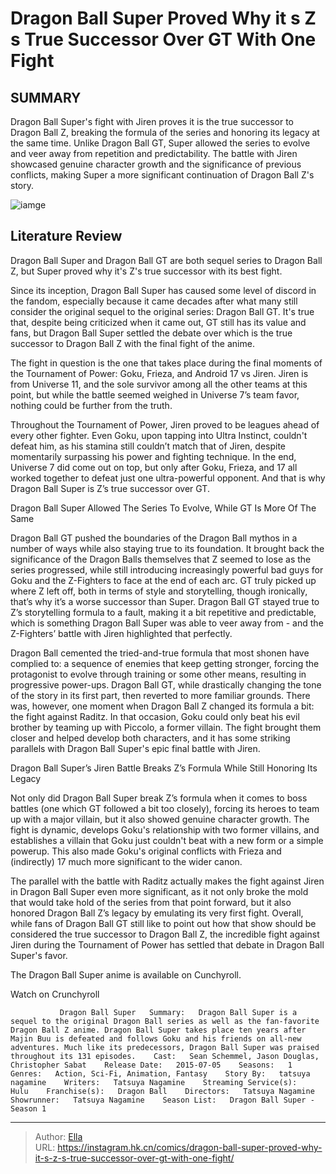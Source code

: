 # Dragon Ball Super Proved Why it s Z s True Successor Over GT With One Fight


## SUMMARY 



  Dragon Ball Super&#39;s fight with Jiren proves it is the true successor to Dragon Ball Z, breaking the formula of the series and honoring its legacy at the same time.   Unlike Dragon Ball GT, Super allowed the series to evolve and veer away from repetition and predictability.   The battle with Jiren showcased genuine character growth and the significance of previous conflicts, making Super a more significant continuation of Dragon Ball Z&#39;s story.  

![iamge](https://static1.srcdn.com/wordpress/wp-content/uploads/2023/12/dbs-better-gt-jiren-fight.jpg)

## Literature Review

Dragon Ball Super and Dragon Ball GT are both sequel series to Dragon Ball Z, but Super proved why it&#39;s Z&#39;s true successor with its best fight.




Since its inception, Dragon Ball Super has caused some level of discord in the fandom, especially because it came decades after what many still consider the original sequel to the original series: Dragon Ball GT. It&#39;s true that, despite being criticized when it came out, GT still has its value and fans, but Dragon Ball Super settled the debate over which is the true successor to Dragon Ball Z with the final fight of the anime. 




The fight in question is the one that takes place during the final moments of the Tournament of Power: Goku, Frieza, and Android 17 vs Jiren. Jiren is from Universe 11, and the sole survivor among all the other teams at this point, but while the battle seemed weighed in Universe 7’s team favor, nothing could be further from the truth.

         

Throughout the Tournament of Power, Jiren proved to be leagues ahead of every other fighter. Even Goku, upon tapping into Ultra Instinct, couldn&#39;t defeat him, as his stamina still couldn’t match that of Jiren, despite momentarily surpassing his power and fighting technique. In the end, Universe 7 did come out on top, but only after Goku, Frieza, and 17 all worked together to defeat just one ultra-powerful opponent. And that is why Dragon Ball Super is Z’s true successor over GT.





 Dragon Ball Super Allowed The Series To Evolve, While GT Is More Of The Same 
          

Dragon Ball GT pushed the boundaries of the Dragon Ball mythos in a number of ways while also staying true to its foundation. It brought back the significance of the Dragon Balls themselves that Z seemed to lose as the series progressed, while still introducing increasingly powerful bad guys for Goku and the Z-Fighters to face at the end of each arc. GT truly picked up where Z left off, both in terms of style and storytelling, though ironically, that’s why it’s a worse successor than Super. Dragon Ball GT stayed true to Z’s storytelling formula to a fault, making it a bit repetitive and predictable, which is something Dragon Ball Super was able to veer away from - and the Z-Fighters’ battle with Jiren highlighted that perfectly.




Dragon Ball cemented the tried-and-true formula that most shonen have complied to: a sequence of enemies that keep getting stronger, forcing the protagonist to evolve through training or some other means, resulting in progressive power-ups. Dragon Ball GT, while drastically changing the tone of the story in its first part, then reverted to more familiar grounds. There was, however, one moment when Dragon Ball Z changed its formula a bit: the fight against Raditz. In that occasion, Goku could only beat his evil brother by teaming up with Piccolo, a former villain. The fight brought them closer and helped develop both characters, and it has some striking parallels with Dragon Ball Super&#39;s epic final battle with Jiren.



 Dragon Ball Super’s Jiren Battle Breaks Z’s Formula While Still Honoring Its Legacy 
          

Not only did Dragon Ball Super break Z’s formula when it comes to boss battles (one which GT followed a bit too closely), forcing its heroes to team up with a major villain, but it also showed genuine character growth. The fight is dynamic, develops Goku&#39;s relationship with two former villains, and establishes a villain that Goku just couldn&#39;t beat with a new form or a simple powerup. This also made Goku&#39;s original conflicts with Frieza and (indirectly) 17 much more significant to the wider canon.




The parallel with the battle with Raditz actually makes the fight against Jiren in Dragon Ball Super even more significant, as it not only broke the mold that would take hold of the series from that point forward, but it also honored Dragon Ball Z’s legacy by emulating its very first fight. Overall, while fans of Dragon Ball GT still like to point out how that show should be considered the true successor to Dragon Ball Z, the incredible fight against Jiren during the Tournament of Power has settled that debate in Dragon Ball Super&#39;s favor.

The Dragon Ball Super anime is available on Cunchyroll.

Watch on Crunchyroll

               Dragon Ball Super   Summary:   Dragon Ball Super is a sequel to the original Dragon Ball series as well as the fan-favorite Dragon Ball Z anime. Dragon Ball Super takes place ten years after Majin Buu is defeated and follows Goku and his friends on all-new adventures. Much like its predecessors, Dragon Ball Super was praised throughout its 131 episodes.    Cast:   Sean Schemmel, Jason Douglas, Christopher Sabat    Release Date:   2015-07-05    Seasons:   1    Genres:   Action, Sci-Fi, Animation, Fantasy    Story By:   tatsuya nagamine    Writers:   Tatsuya Nagamine    Streaming Service(s):   Hulu    Franchise(s):   Dragon Ball    Directors:   Tatsuya Nagamine    Showrunner:   Tatsuya Nagamine    Season List:   Dragon Ball Super - Season 1      

---

> Author: [Ella](https://instagram.hk.cn/)  
> URL: https://instagram.hk.cn/comics/dragon-ball-super-proved-why-it-s-z-s-true-successor-over-gt-with-one-fight/  

